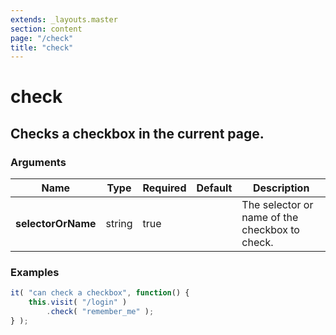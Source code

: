 ```yaml
---
extends: _layouts.master
section: content
page: "/check"
title: "check"
---
```

        
<h1 class="title is-1">check</h1>
<h2 class="subtitle is-4">
    Checks a checkbox in the current page.
</h2>

<h3 class="subtitle is-5">Arguments</h3>
<table class="table">
    <thead>
        <tr>
            <th>Name</th>
            <th>Type</th>
            <th>Required</th>
            <th>Default</th>
            <th>Description</th>
        </tr>
    </thead>
    <tbody>
        <tr>
            <td class="title is-5"><strong>selectorOrName</strong></td>
            <td class="title is-5">string</td>
            <td class="title is-5">true</td>
            <td class="title is-5"></td>
            <td class="title is-5">The selector or name of the checkbox to check.</td>
        </tr>
    </tbody>
</table>

<h3 class="subtitle is-5">Examples</h3>

```js
it( "can check a checkbox", function() {
    this.visit( "/login" )
        .check( "remember_me" );
} );
```